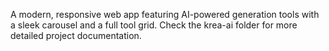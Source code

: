 A modern, responsive web app featuring AI-powered generation tools with a sleek carousel and a full tool grid. Check the krea-ai folder for more detailed project documentation.
